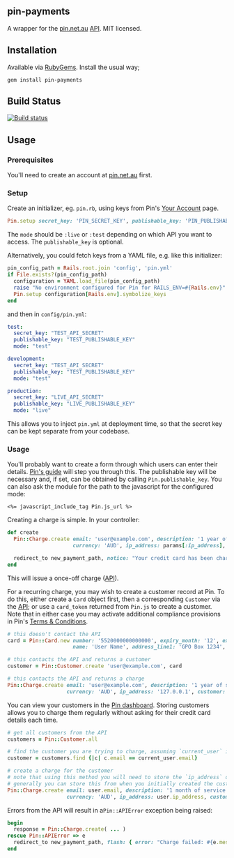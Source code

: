 ## pin-payments

A wrapper for the [pin.net.au](https://pin.net.au/) [API](https://pin.net.au/docs/api). MIT licensed.

## Installation

Available via [RubyGems](https://rubygems.org/gems/pin-payments). Install the usual way;

    gem install pin-payments

## Build Status

[![Build status](https://travis-ci.org/ghiculescu/pin-payments.png)](https://travis-ci.org/ghiculescu/pin-payments)

## Usage

### Prerequisites

You'll need to create an account at [pin.net.au](https://pin.net.au/) first.

### Setup

Create an initializer, eg. `pin.rb`, using keys from Pin's [Your Account](https://dashboard.pin.net.au/account) page.

```ruby
Pin.setup secret_key: 'PIN_SECRET_KEY', publishable_key: 'PIN_PUBLISHABLE_KEY', mode: :test
```

The `mode` should be `:live` or `:test` depending on which API you want to access. The `publishable_key` is optional.

Alternatively, you could fetch keys from a YAML file, e.g. like this initializer:

```ruby
pin_config_path = Rails.root.join 'config', 'pin.yml'
if File.exists?(pin_config_path)
  configuration = YAML.load_file(pin_config_path)
  raise "No environment configured for Pin for RAILS_ENV=#{Rails.env}" unless configuration[Rails.env]
  Pin.setup configuration[Rails.env].symbolize_keys
end
```

and then in `config/pin.yml`:

```yaml
test:
  secret_key: "TEST_API_SECRET"
  publishable_key: "TEST_PUBLISHABLE_KEY"
  mode: "test"

development:
  secret_key: "TEST_API_SECRET"
  publishable_key: "TEST_PUBLISHABLE_KEY"
  mode: "test"

production:
  secret_key: "LIVE_API_SECRET"
  publishable_key: "LIVE_PUBLISHABLE_KEY"
  mode: "live"
```

This allows you to inject `pin.yml` at deployment time, so that the secret key can be kept separate from your codebase.

### Usage

You'll probably want to create a form through which users can enter their details. [Pin's guide](https://pin.net.au/docs/guides/payment-forms) will step you through this. The publishable key will be necessary and, if set, can be obtained by calling `Pin.publishable_key`. You can also ask the module for the path to the javascript for the configured mode:

```erb
<%= javascript_include_tag Pin.js_url %>
```

Creating a charge is simple. In your controller:

```ruby
def create
  Pin::Charge.create email: 'user@example.com', description: '1 year of service', amount: 10000,
                     currency: 'AUD', ip_address: params[:ip_address], card_token: params[:card_token]

  redirect_to new_payment_path, notice: "Your credit card has been charged"
end
```

This will issue a once-off charge ([API](https://pin.net.au/docs/api/charges)).

For a recurring charge, you may wish to create a customer record at Pin. To do this, either create a `Card` object first, then a corresponding `Customer` via the [API](https://pin.net.au/docs/api/customers); or use a `card_token` returned from `Pin.js` to create a customer. Note that in either case you may activate additional compliance provisions in Pin's [Terms & Conditions](https://pin.net.au/terms).

```ruby
# this doesn't contact the API
card = Pin::Card.new number: '5520000000000000', expiry_month: '12', expiry_year: '2018', cvc: '123',
                     name: 'User Name', address_line1: 'GPO Box 1234', address_city: 'Melbourne', address_postcode: '3001', address_state: 'VIC', address_country: 'Australia'

# this contacts the API and returns a customer
customer = Pin::Customer.create 'user@example.com', card

# this contacts the API and returns a charge
Pin::Charge.create email: 'user@example.com', description: '1 year of service', amount: 10000,
                   currency: 'AUD', ip_address: '127.0.0.1', customer: customer # shorthand for customer_token: customer.token
```

You can view your customers in the [Pin dashboard](https://dashboard.pin.net.au/test/customers). Storing customers allows you to charge them regularly without asking for their credit card details each time.

```ruby
# get all customers from the API
customers = Pin::Customer.all

# find the customer you are trying to charge, assuming `current_user` is defined elsewhere
customer = customers.find {|c| c.email == current_user.email}

# create a charge for the customer
# note that using this method you will need to store the `ip_address` of the user
# generally you can store this from when you initially created the customer (via Pin.js)
Pin::Charge.create email: user.email, description: '1 month of service', amount: 19900,
                   currency: 'AUD', ip_address: user.ip_address, customer: customer
```

Errors from the API will result in a`Pin::APIError` exception being raised:

```ruby
begin
  response = Pin::Charge.create( ... )
rescue Pin::APIError => e
  redirect_to new_payment_path, flash: { error: "Charge failed: #{e.message}" }
end
```
